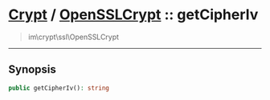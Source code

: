 # [Crypt](crypt.md) / [OpenSSLCrypt](crypt-OpenSSLCrypt.md) :: getCipherIv
 > im\crypt\ssl\OpenSSLCrypt
____

## Synopsis
```php
public getCipherIv(): string
```
